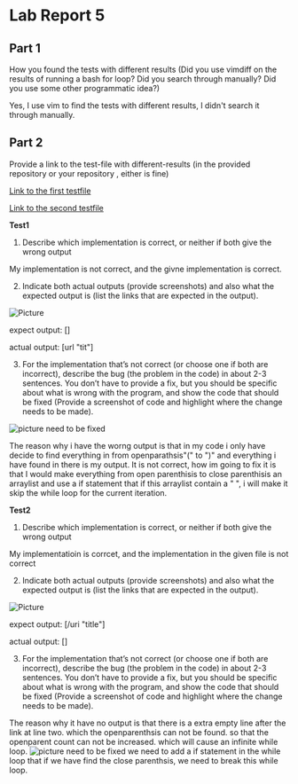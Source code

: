 # Lab Report 5


## Part 1 
How you found the tests with different results (Did you use vimdiff on the results of running a bash for loop? Did you search through manually? Did you use some other programmatic idea?)

Yes, I use vim to find the tests with different results, I didn't search it through manually. 

## Part 2
Provide a link to the test-file with different-results (in the provided repository or your repository , either is fine)

[Link to the first testfile](https://github.com/nidhidhamnani/markdown-parser/edit/main/test-files/41.md)

[Link to the second testfile](https://github.com/nidhidhamnani/markdown-parser/edit/main/test-files/481.md)


**Test1** 

1. Describe which implementation is correct, or neither if both give the wrong output


My implementation is not correct, and the givne implementation is correct.

2. Indicate both actual outputs (provide screenshots) and also what the expected output is (list the links that are expected in the output).

![Picture]()

expect output:  []

actual output: [url &quot;tit&quot;]


3. For the implementation that’s not correct (or choose one if both are incorrect), describe the bug (the problem in the code) in about 2-3 sentences. You don’t have to provide a fix, but you should be specific about what is wrong with the program, and show the code that should be fixed (Provide a screenshot of code and highlight where the change needs to be made).

![picture need to be fixed]()

The reason why i have the worng output is that in my code i only have decide to find everything in from openparathsis"(" to  ")" and everything i have found in there is my output. It is not correct, how im going to fix it is that I would make everything from open parenthisis to close parenthisis an arraylist and use a if statement that if this arraylist contain a " ", i will make it skip the while loop for the current iteration.



**Test2**

1. Describe which implementation is correct, or neither if both give the wrong output

My implementatioin is corrcet, and the implementation in the given file is not correct

2. Indicate both actual outputs (provide screenshots) and also what the expected output is (list the links that are expected in the output).

![Picture]()

expect output:  [/uri "title"]

actual output: []



3. For the implementation that’s not correct (or choose one if both are incorrect), describe the bug (the problem in the code) in about 2-3 sentences. You don’t have to provide a fix, but you should be specific about what is wrong with the program, and show the code that should be fixed (Provide a screenshot of code and highlight where the change needs to be made).

The reason why it have no output is that there is a extra empty line after the link at line two. which the openparenthsis can not be found. so that the openparent count can not be increased. which will cause an infinite while loop.
![picture need to be fixed]()
we need to add a if statement in the while loop that if we have find the close parenthsis, we need to break this while loop.